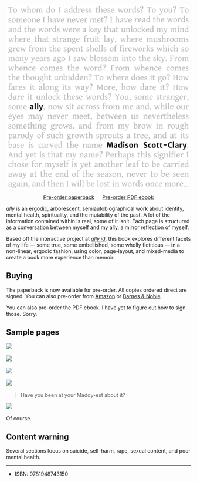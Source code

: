 ---
---

<img src="/book/cover-front.png" style="margin: 0 auto; display: block; width: 500px; max-width: 100%;" />

<p style="text-align:center"><script src="https://gumroad.com/js/gumroad.js"></script>
<a class="gumroad-button" href="https://gum.co/VVjeW" target="\_blank">Pre-order paperback</a>
&emsp;
<script src="https://gumroad.com/js/gumroad.js"></script>
<a class="gumroad-button" href="https://gum.co/rvof" target="\_blank">Pre-order PDF ebook</a></p>

<em class="ally-font">ally</em> is an ergodic, arborescent, semiautobiographical work about identity, mental health, spirituality, and the mutability of the past. A lot of the information contained within is real, some of it isn’t. Each page is structured as a conversation between myself and my ally, a mirror reflection of myself.

Based off the interactive project at [<em class="ally-font">ally.id</em>](https://ally.id), this book explores different facets of my life — some true, some embellished, some wholly fictitious — in a non-linear, ergodic fashion, using color, page-layout, and mixed-media to create a book more experience than memoir.

## Buying

The paperback is now available for pre-order. All copies ordered direct are signed. You can also pre-order from <a target="\_blank" href="https://www.amazon.com/gp/product/1948743159/">Amazon</a> or <a target="\_blank" href="https://www.barnesandnoble.com/w/ally-scott-clary-madison/1136517973?ean=9781948743150">Barnes &amp; Noble</a>

You can also pre-order the PDF ebook. I have yet to figure out how to sign those. Sorry.

## Sample pages

[![](/book/book1.png)](/book/book1.png)

[![](/book/book2.png)](/book/book2.png)

[![](/book/book3.png)](/book/book3.png)

[![](/book/book4.png)](/book/book4.png)

> Have you been at your Maddy-est about it?

![](/book/book5.png)

Of course.

## Content warning

Several sections focus on suicide, self-harm, rape, sexual content, and poor mental health.

-----

* ISBN: 9781948743150
